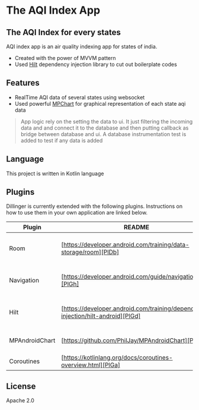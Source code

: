 # The AQI Index App
## The AQI Index for every states

AQI index app is an air quality indexing app for states of india.

- Created with the power of MVVM pattern
- Used [Hilt](https://developer.android.com/training/dependency-injection/hilt-android) dependency injection library to cut out boilerplate codes


## Features

- RealTime AQI data of several states using websocket
- Used powerful [MPChart](https://github.com/PhilJay/MPAndroidChart) for graphical representation of each state aqi data

 

> App logic rely on the setting the data to ui. It just filtering the incoming
> data and and connect it to the database and then putting callback as bridge
> between database and ui. A database instrumentation test is added to test if any data is added

## Language

This project is written in Kotlin language


## Plugins

Dillinger is currently extended with the following plugins.
Instructions on how to use them in your own application are linked below.

| Plugin | README | Usage |
| ------ | ------ | ------ |
| Room | [https://developer.android.com/training/data-storage/room][PlDb] | Android room database for storing the data! |
| Navigation | [https://developer.android.com/guide/navigation][PlGh] | Used android jetpack navigation library |
| Hilt | [https://developer.android.com/training/dependency-injection/hilt-android][PlGd] | Used as dependency injection module. |
| MPAndroidChart | [https://github.com/PhilJay/MPAndroidChart][PlMe] | For graphical representation of the data |
| Coroutines | [https://kotlinlang.org/docs/coroutines-overview.html][PlGa] | For simple IO functions |



## License

Apache 2.0


[//]: # (These are reference links used in the body of this note and get stripped out when the markdown processor does its job. There is no need to format nicely because it shouldn't be seen. Thanks SO - http://stackoverflow.com/questions/4823468/store-comments-in-markdown-syntax)


   [PlDb]: <https://developer.android.com/training/data-storage/room>
   [PlGh]: <https://developer.android.com/guide/navigation>
   [PlGd]: <https://developer.android.com/training/dependency-injection/hilt-android>
   [PlOd]: <https://github.com/joemccann/dillinger/tree/master/plugins/onedrive/README.md>
   [PlMe]: <https://github.com/PhilJay/MPAndroidChart>
   [PlGa]: <https://kotlinlang.org/docs/coroutines-overview.html>
